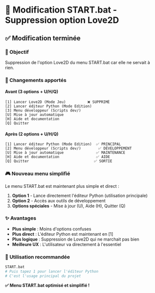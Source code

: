 # 🔧 Modification START.bat - Suppression option Love2D

## ✅ Modification terminée

### 🎯 Objectif
Suppression de l'option Love2D du menu START.bat car elle ne servait à rien.

### 🔄 Changements apportés

#### Avant (3 options + U/H/Q)
```
[1] Lancer Love2D (Mode Jeu)          ❌ SUPPRIMÉ
[2] Lancer éditeur Python (Mode Edition)
[3] Menu développeur (Scripts dev/)
[U] Mise à jour automatique
[H] Aide et documentation  
[Q] Quitter
```

#### Après (2 options + U/H/Q)
```
[1] Lancer éditeur Python (Mode Edition)  ✅ PRINCIPAL
[2] Menu développeur (Scripts dev/)        ✅ DÉVELOPPEMENT
[U] Mise à jour automatique               ✅ MAINTENANCE
[H] Aide et documentation                 ✅ AIDE
[Q] Quitter                              ✅ SORTIE
```

### 🎮 **Nouveau menu simplifié**

Le menu START.bat est maintenant plus simple et direct :

1. **Option 1** - Lance directement l'éditeur Python (utilisation principale)
2. **Option 2** - Accès aux outils de développement  
3. **Options spéciales** - Mise à jour (U), Aide (H), Quitter (Q)

### ✨ **Avantages**

- **Plus simple** : Moins d'options confuses
- **Plus direct** : L'éditeur Python est maintenant en [1]
- **Plus logique** : Suppression de Love2D qui ne marchait pas bien
- **Meilleure UX** : L'utilisateur va directement à l'essentiel

### 🎯 **Utilisation recommandée**

```bash
START.bat
# Puis tapez 1 pour lancer l'éditeur Python
# C'est l'usage principal du projet
```

**✅ Menu START.bat optimisé et simplifié !**
